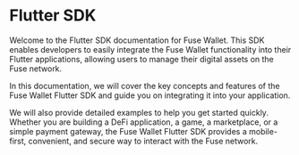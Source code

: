 # Flutter SDK

Welcome to the Flutter SDK documentation for Fuse Wallet. This SDK enables developers to easily integrate the Fuse Wallet functionality into their Flutter applications, allowing users to manage their digital assets on the Fuse network.

In this documentation, we will cover the key concepts and features of the Fuse Wallet Flutter SDK and guide you on integrating it into your application.

We will also provide detailed examples to help you get started quickly. Whether you are building a DeFi application, a game, a marketplace, or a simple payment gateway, the Fuse Wallet Flutter SDK provides a mobile-first, convenient, and secure way to interact with the Fuse network.
